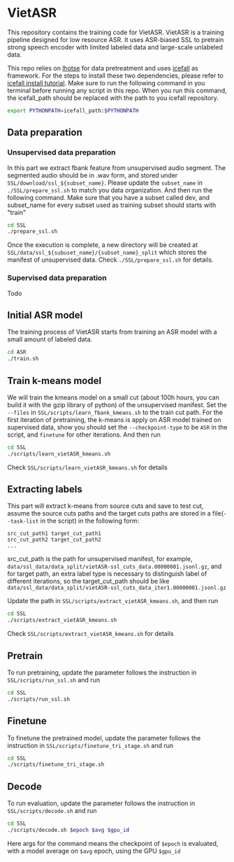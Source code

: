 # VietASR

This repository contains the training code for VietASR.
VietASR is a training pipeline designed for low resource ASR. It uses ASR-biased SSL to pretrain strong speech encoder with limited labeled data and large-scale unlabeled data. 

 This repo relies on [lhotse](https://github.com/lhotse-speech/lhotse) for data pretreatment and uses [icefall](https://github.com/k2-fsa/icefall) as framework. For the steps to install these two dependencies, please refer to [icefall install tutorial](https://k2-fsa.github.io/icefall/installation/index.html). Make sure to run the following command in you terminal before running any script in this repo. When you run this command, the icefall_path should be replaced with the path to you icefall repository.
 ```bash
 export PYTHONPATH=icefall_path:$PYTHONPATH
 ```
 

## Data preparation
### Unsupervised data preparation
In this part we extract fbank feature from unsupervised audio segment. The segmented audio should be in .wav form, and stored under ```SSL/download/ssl_${subset_name}```. Please update the   ```subset_name``` in ```./SSL/prepare_ssl.sh``` to match you data organization. And then run the following command. Make sure that you have a subset called dev, and subset_name for every subset used as training subset should starts with "train"
```bash
cd SSL
./prepare_ssl.sh
```
Once the execution is complete, a new directory will be created at  ```SSL/data/ssl_${subuset_name}/{subset_name}_split``` which stores the manifest of unsupervised data.
Check ```./SSL/prepare_ssl.sh``` for details.
### Supervised data preparation
Todo

## Initial ASR model
The training process of VietASR starts from training an ASR model with a small amount of labeled data.
```bash
cd ASR
./train.sh
```

## Train k-means model
We will train the kmeans model on a small cut (about 100h hours, you can build it with the gzip library of python) of the unsupervised manifest. Set the ```--files``` in ```SSL/scripts/learn_fbank_kmeans.sh``` to the train cut path. For the first iteration of pretraining, the k-means is apply on ASR model trained on supervised data, show you should set the ```--checkpoint-type``` to be ```ASR``` in the script, and ```finetune``` for other iterations. And then run

```bash
cd SSL
./scripts/learn_vietASR_kmeans.sh
```

Check ```SSL/scripts/learn_vietASR_kmeans.sh``` for details


## Extracting labels

This part will extract k-means from source cuts and save to test cut, assume the source cuts paths and the target cuts paths are stored in a file(```--task-list``` in the script) in the following form:
```
src_cut_path1 target_cut_path1
src_cut_path2 target_cut_path2
...
```
src_cut_path is the path for unsupervised manifest, for example, ```data/ssl_data/data_split/vietASR-ssl_cuts_data.00000001.jsonl.gz```, and for target path, an extra label type is necessary to distinguish label of different iterations, so the target_cut_path should be like ```data/ssl_data/data_split/vietASR-ssl_cuts_data_iter1.00000001.jsonl.gz```

Update the path in ```SSL/scripts/extract_vietASR_kmeans.sh```, and then run
```bash
cd SSL
./scripts/extract_vietASR_kmeans.sh
```
Check ```SSL/scripts/extract_vietASR_kmeans.sh``` for details

## Pretrain
To run pretraining, update the parameter follows the instruction in ```SSL/scripts/run_ssl.sh``` and run
```bash
cd SSL
./scripts/run_ssl.sh
```
## Finetune
To finetune the pretrained model, update the parameter follows the instruction in ```SSL/scripts/finetune_tri_stage.sh``` and run
```bash
cd SSL
./scripts/finetune_tri_stage.sh
```
## Decode
To run evaluation, update the parameter follows the instruction in ```SSL/scripts/decode.sh``` and run
```bash
cd SSL
./scripts/decode.sh $epoch $avg $gpu_id
```
Here args for the command means the checkpoint of ```$epoch``` is evaluated, with a model average on ```$avg``` epoch, using the GPU ```$gpu_id```
